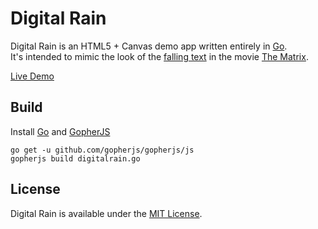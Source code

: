Digital Rain
============

Digital Rain is an HTML5 + Canvas demo app written entirely in [Go](http://golang.org/).  
It's intended to mimic the look of the [falling text](https://www.youtube.com/watch?v=rpWrtXyEAN0) in the movie [The Matrix](http://www.imdb.com/title/tt0133093/).


[Live Demo](http://tidwall.github.io/digitalrain/)

Build
-----

Install [Go](http://golang.org/) and [GopherJS](http://github.com/gopherjs/gopherjs)

    go get -u github.com/gopherjs/gopherjs/js
    gopherjs build digitalrain.go


License
-------

Digital Rain is available under the [MIT License](http://github.com/tidwall/digitalrain/LICENSE).
